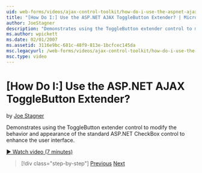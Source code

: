 ```yaml
---
uid: web-forms/videos/ajax-control-toolkit/how-do-i-use-the-aspnet-ajax-togglebutton-extender
title: "[How Do I:] Use the ASP.NET AJAX ToggleButton Extender? | Microsoft Docs"
author: JoeStagner
description: "Demonstrates using the ToggleButton extender control to modify the behavior and appearance of the standard ASP.NET CheckBox control to enhance the user inter..."
ms.author: wpickett
ms.date: 02/01/2007
ms.assetid: 3116e9bc-681c-48f9-813e-1bcfcec145da
msc.legacyurl: /web-forms/videos/ajax-control-toolkit/how-do-i-use-the-aspnet-ajax-togglebutton-extender
msc.type: video
---
```

# [How Do I:] Use the ASP.NET AJAX ToggleButton Extender?

by [Joe Stagner](https://github.com/JoeStagner)

Demonstrates using the ToggleButton extender control to modify the behavior and appearance of the standard ASP.NET CheckBox control to enhance the user interface.

[&#9654; Watch video (7 minutes)](https://channel9.msdn.com/Blogs/ASP-NET-Site-Videos/how-do-i-use-the-aspnet-ajax-togglebutton-extender)

> [!div class="step-by-step"]
> [Previous](how-do-i-use-the-aspnet-ajax-hovermenu-extender.md)
> [Next](how-do-i-use-the-aspnet-ajax-dropshadow-extender.md)

